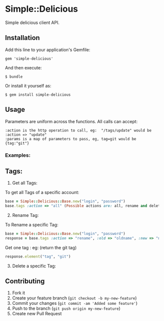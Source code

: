 # Simple::Delicious

Simple delicious client API.

## Installation

Add this line to your application's Gemfile:

    gem 'simple-delicious'

And then execute:

    $ bundle

Or install it yourself as:

    $ gem install simple-delicious

## Usage

Parameters are uniform across the functions. All calls can accept:

    :action is the http operation to call, eg:  "/tags/update" would be :action => "update"   
    :params is a map of parameters to pass, eg, tag=git would be {tag:"git"}

### Examples:

Tags:
------

1. Get all Tags:

To get all Tags of a specific account:

```ruby
base = Simple::Delicious::Base.new("login", "password")
base.tags :action => "all" (Possible actions are: all, rename and delete )
```
    
2. Rename Tag:

To Rename a specific Tag:

```ruby
base = Simple::Delicious::Base.new("login", "password")
response = base.tags :action => "rename", :old => "oldname", :new => "newname"
```

Get one tag : eg: (return the git tag)

```ruby
response.element("tag", "git")
```
3. Delete a specific Tag:


## Contributing

1. Fork it
2. Create your feature branch (`git checkout -b my-new-feature`)
3. Commit your changes (`git commit -am 'Added some feature'`)
4. Push to the branch (`git push origin my-new-feature`)
5. Create new Pull Request
